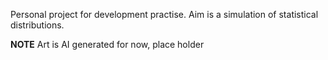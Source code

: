 Personal project for development practise. 
Aim is a simulation of statistical distributions.

**NOTE** Art is AI generated for now, place holder
